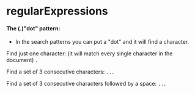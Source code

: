 # regularExpressions

#### The (.)"dot" pattern:

- In the search patterns you can put a "dot" and it will find a character.


Find just one character: (it will match every single character in the document)
`.`

Find a set of 3 consecutive characters:
`...`

Find a set of 3 consecutive characters followed by a space:
`... `